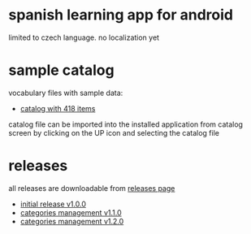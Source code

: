 # spanish learning app for android
limited to czech language. no localization yet

# sample catalog
vocabulary files with sample data:
* [catalog with 418 items](data/catalog-418-items.csv)

catalog file can be imported into the installed application from catalog screen by clicking
on the UP icon and selecting the catalog file

# releases
all releases are downloadable from [releases page](https://github.com/tstrilka/spanish/releases)
* [initial release v1.0.0](https://github.com/tstrilka/spanish/releases/download/v1.0.0/app-release.apk)
* [categories management v1.1.0](https://github.com/tstrilka/spanish/releases/download/v1.1.0/app-release.apk)
* [categories management v1.2.0](https://github.com/tstrilka/spanish/releases/download/v1.2.0/app-release.apk)
